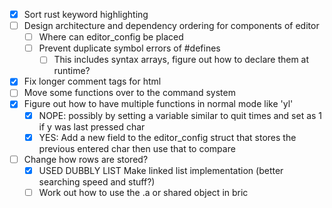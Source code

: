 - [x] Sort rust keyword highlighting
- [ ] Design architecture and dependency ordering for components of editor
  - [ ] Where can editor_config be placed
  - [ ] Prevent duplicate symbol errors of #defines 
    - [ ] This includes syntax arrays, figure out how to declare them at runtime?
- [x] Fix longer comment tags for html
- [ ] Move some functions over to the command system
- [x] Figure out how to have multiple functions in normal mode like 'yl' 
  - [x] NOPE: possibly by setting a variable similar to quit times and set as 1 if y was last pressed char
  - [x] YES: Add a new field to the editor_config struct that stores the previous entered char then use that to compare
- [ ] Change how rows are stored?
  - [x] USED DUBBLY LIST Make linked list implementation (better searching speed and stuff?)
  - [ ] Work out how to use the .a or shared object in bric
